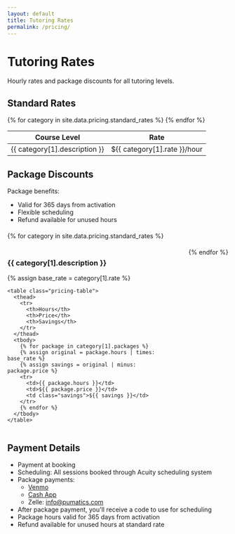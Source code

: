 ```yaml
---
layout: default
title: Tutoring Rates
permalink: /pricing/
---
```


# Tutoring Rates

Hourly rates and package discounts for all tutoring levels.

## Standard Rates

<table class="pricing-table">
  <thead>
    <tr>
      <th>Course Level</th>
      <th>Rate</th>
    </tr>
  </thead>
  <tbody>
    {% for category in site.data.pricing.standard_rates %}
    <tr>
      <td>{{ category[1].description }}</td>
      <td>${{ category[1].rate }}/hour</td>
    </tr>
    {% endfor %}
  </tbody>
</table>

## Package Discounts

Package benefits:
- Valid for 365 days from activation
- Flexible scheduling
- Refund available for unused hours

<div class="package-tabs">
  {% for category in site.data.pricing.standard_rates %}
  <div class="package-tab {% if forloop.first %}active{% endif %}" data-category="{{ category[0] }}">
    <h3>{{ category[1].description }}</h3>
    {% assign base_rate = category[1].rate %}
    
    <table class="pricing-table">
      <thead>
        <tr>
          <th>Hours</th>
          <th>Price</th>
          <th>Savings</th>
        </tr>
      </thead>
      <tbody>
        {% for package in category[1].packages %}
        {% assign original = package.hours | times: base_rate %}
        {% assign savings = original | minus: package.price %}
        <tr>
          <td>{{ package.hours }}</td>
          <td>${{ package.price }}</td>
          <td class="savings">${{ savings }}</td>
        </tr>
        {% endfor %}
      </tbody>
    </table>
  </div>
  {% endfor %}
</div>

<style>
.package-tabs {
  margin: 20px 0;
}

.package-tab {
  display: none;
}

.package-tab.active {
  display: block;
}

@media (min-width: 768px) {
  .package-tabs {
    display: flex;
    flex-wrap: wrap;
    gap: 20px;
  }
  
  .package-tab {
    display: block;
    flex: 1;
    min-width: 300px;
  }
}
</style>

<script>
document.addEventListener('DOMContentLoaded', function() {
  const tabs = document.querySelectorAll('.package-tab');
  tabs.forEach(tab => {
    tab.addEventListener('click', function() {
      tabs.forEach(t => t.classList.remove('active'));
      this.classList.add('active');
    });
  });
});
</script>

## Payment Details

- Payment at booking
- Scheduling: All sessions booked through Acuity scheduling system
- Package payments: 
  - [Venmo](https://venmo.com/geochum)
  - [Cash App](https://cash.app/$geochum)
  - Zelle: info@pumatics.com
- After package payment, you'll receive a code to use for scheduling
- Package hours valid for 365 days from activation
- Refund available for unused hours at standard rate